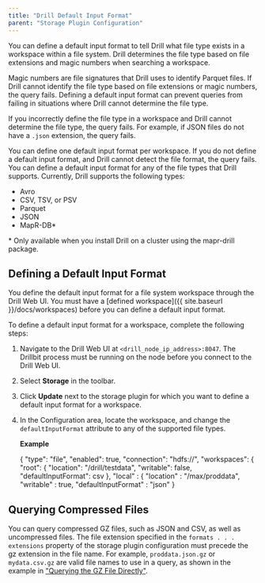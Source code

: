 ```yaml
---
title: "Drill Default Input Format"
parent: "Storage Plugin Configuration"
---
```

You can define a default input format to tell Drill what file type exists in a
workspace within a file system. Drill determines the file type based on file
extensions and magic numbers when searching a workspace.

Magic numbers are file signatures that Drill uses to identify Parquet files.
If Drill cannot identify the file type based on file extensions or magic
numbers, the query fails. Defining a default input format can prevent queries
from failing in situations where Drill cannot determine the file type.

If you incorrectly define the file type in a workspace and Drill cannot
determine the file type, the query fails. For example, if JSON files do not have a `.json` extension, the query fails.

You can define one default input format per workspace. If you do not define a
default input format, and Drill cannot detect the file format, the query
fails. You can define a default input format for any of the file types that
Drill supports. Currently, Drill supports the following types:

  * Avro
  * CSV, TSV, or PSV
  * Parquet
  * JSON
  * MapR-DB*

\* Only available when you install Drill on a cluster using the mapr-drill package.

## Defining a Default Input Format

You define the default input format for a file system workspace through the
Drill Web UI. You must have a [defined workspace]({{ site.baseurl }}/docs/workspaces) before you can define a
default input format.

To define a default input format for a workspace, complete the following
steps:

  1. Navigate to the Drill Web UI at `<drill_node_ip_address>:8047`. The Drillbit process must be running on the node before you connect to the Drill Web UI.
  2. Select **Storage** in the toolbar.
  3. Click **Update** next to the storage plugin for which you want to define a default input format for a workspace.
  4. In the Configuration area, locate the workspace, and change the `defaultInputFormat` attribute to any of the supported file types.

     **Example**
     
        {
          "type": "file",
          "enabled": true,
          "connection": "hdfs://",
          "workspaces": {
            "root": {
              "location": "/drill/testdata",
              "writable": false,
              "defaultInputFormat": csv
          },
          "local" : {
            "location" : "/max/proddata",
            "writable" : true,
            "defaultInputFormat" : "json"
        }

## Querying Compressed Files

You can query compressed GZ files, such as JSON and CSV, as well as uncompressed files. The file extension specified in the `formats . . . extensions` property of the storage plugin configuration must precede the gz extension in the file name. For example, `proddata.json.gz` or `mydata.csv.gz` are valid file names to use in a query, as shown in the example in ["Querying the GZ File Directly"]({{site.baseurl"}}/docs/querying-plain-text-files/#query-the-gz-file-directly).
